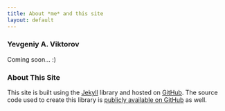 ```yaml
---
title: About *me* and this site
layout: default
---
```


### Yevgeniy A. Viktorov

Coming soon... :)

### About This Site

This site is built using the [Jekyll][1] library and hosted on [GitHub][2]. The source code used to create this library is [publicly available on GitHub][3] as well.

[1]: http://jekyllrb.com/
[2]: http://github.com/
[3]: http://github.com/yviktorov/yviktorov.github.com
